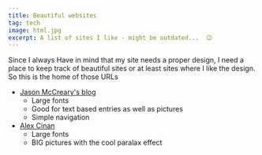 ```yaml
---
title: Beautiful websites
tag: tech
image: html.jpg
excerpt: A list of sites I like - might be outdated...  😉
---
```


Since I always Have in mind that my site needs a proper design, I need a place to keep track of beautiful sites or at least sites where I like the design. So this is the home of those URLs

- [Jason McCreary's blog](http://jason.pureconcepts.net/)
  - Large fonts
  - Good for text based entries as well as pictures
  - Simple navigation
- [Alex Cinan](http://alexcican.com/)
  - Large fonts
  - BIG pictures with the cool paralax effect
